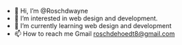 - 👋 Hi, I’m @Roschdwayne
- 👀 I’m interested in web design and development.
- 🌱 I’m currently learning web design and development
- 📫 How to reach me Gmail roschdehoedt8@gmail.com

<!---
Roschdwayne/Roschdwayne is a ✨ special ✨ repository because its `README.md` (this file) appears on your GitHub profile.
You can click the Preview link to take a look at your changes.
--->
